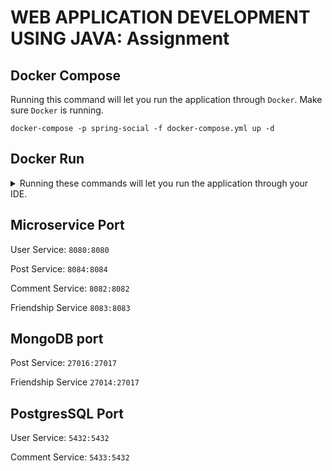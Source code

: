 # WEB APPLICATION DEVELOPMENT USING JAVA: Assignment

## Docker Compose
Running this command will let you run the application through `Docker`. Make sure `Docker` is running.

```shell
docker-compose -p spring-social -f docker-compose.yml up -d
```

## Docker Run
<details>
<summary>Running these commands will let you run the application through your IDE.</summary>

```shell
# network
docker network create spring-social
# database
docker run -d --name user-service --network=spring-social -p 5432:5432 -e POSTGRES_USER=rootadmin -e POSTGRES_PASSWORD=password -e POSTGRES_DB=user-service --restart unless-stopped postgres:latest
docker run -d --name post-service --network=spring-social -p 27016:27017 -e MONGO_INITDB_ROOT_USERNAME=rootadmin -e MONGO_INITDB_ROOT_PASSWORD=password --restart unless-stopped mongo:latest
docker run -d --name comment-service --network=spring-social -p 5433:5432 -e POSTGRES_USER=rootadmin -e POSTGRES_PASSWORD=password -e POSTGRES_DB=comment-service --restart unless-stopped postgres:latest
docker run -d --name friendship-service --network=spring-social -p 27014:27017 -e MONGO_INITDB_ROOT_USERNAME=rootadmin -e MONGO_INITDB_ROOT_PASSWORD=password --restart unless-stopped mongo:latest 
```

</details>

## Microservice Port
User Service: `8080:8080`

Post Service: `8084:8084`

Comment Service: `8082:8082`

Friendship Service `8083:8083`

## MongoDB port
Post Service: `27016:27017`

Friendship Service `27014:27017`

## PostgresSQL Port
User Service: `5432:5432`

Comment Service: `5433:5432`